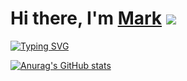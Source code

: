 # Hi there, I'm [Mark](https://github.com/Mark-Grigorev) ![](https://github.com/blackcater/blackcater/raw/main/images/Hi.gif)


[![Typing SVG](https://readme-typing-svg.herokuapp.com?color=%2336BCF7&lines=Programming+is+life)](https://git.io/typing-svg)

[![Anurag's GitHub stats](https://github-readme-stats.vercel.app/api?username=mark-grigorev)](https://github.com/mark-grigorev/github-readme-stats)

<!--
**Mark-Grigorev/Mark-Grigorev** is a ✨ _special_ ✨ repository because its `README.md` (this file) appears on your GitHub profile.

Here are some ideas to get you started:

- 🔭 I’m currently working on ...
- 🌱 I’m currently learning ...
- 👯 I’m looking to collaborate on ...
- 🤔 I’m looking for help with ...
- 💬 Ask me about ...
- 📫 How to reach me: ...
- 😄 Pronouns: ...
- ⚡ Fun fact: ...
-->
